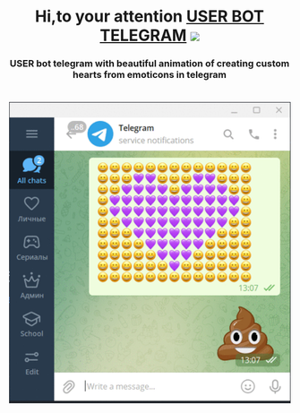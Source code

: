<h1 align="center">Hi,to your attention <a href="https://github.com/Nikitothka/user_bot" target="_blank">USER BOT TELEGRAM</a> 
<img src="https://github.com/blackcater/blackcater/raw/main/images/Hi.gif" height="32"/></h1>
<h3 align="center">USER bot telegram with beautiful animation of creating custom hearts from emoticons in telegram</h3>

<h1 align="center"> 
<img  src="https://github.com/Nikitothka/user_bot/blob/master/example/gif.gif?raw=true" alt="Пример анимации"/>
